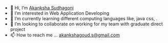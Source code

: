 - 👋 Hi, I’m [Akanksha Sudhagoni](https://github.com/S542046)
- 👀 I’m interested in Web Application Developing 
- 🌱 I’m currently learning different computing languages like, java css, .
- 💞️ I’m looking to collaborate on working for my team  with graduate direct project 
- 📫 How to reach me ... akankshagoud.s@gmail.com
